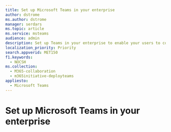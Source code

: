 ```yaml
---
title: Set up Microsoft Teams in your enterprise
author: dstrome
ms.author: dstrome
manager: serdars
ms.topic: article
ms.service: msteams
audience: admin
description: Set up Teams in your enterprise to enable your users to collaborate using chat and file sharing, set up and attend small and large meetings, and talk via video and voice.
localization_priority: Priority
search.appverid: MET150
f1.keywords:
  - NOCSH
ms.collection: 
  - M365-collaboration
  - m365initiative-deployteams
appliesto: 
  - Microsoft Teams
---
```


# Set up Microsoft Teams in your enterprise

